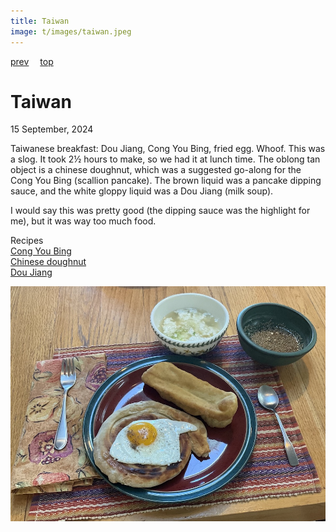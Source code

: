```yaml
---
title: Taiwan
image: t/images/taiwan.jpeg
---
```

[prev](../s/syria.md)&emsp;
[top](../index.md)&emsp;
# Taiwan
15 September, 2024

Taiwanese breakfast: Dou Jiang, Cong You Bing, fried egg. Whoof. This
was a slog. It took 2&frac12; hours to make, so we had it at lunch
time. The oblong tan object is a chinese doughnut, which was a
suggested go-along for the Cong You Bing (scallion pancake). The brown
liquid was a pancake dipping sauce, and the white gloppy liquid was a
Dou Jiang (milk soup).

I would say this was pretty good (the dipping sauce was the highlight
for me), but it was way too much food.

Recipes<br>
[Cong You Bing](https://www.greedygirlgourmet.com/taiwanese-green-onion-pancake-cong-you-bing/)<br>
[Chinese doughnut](https://redhousespice.com/chinese-doughnut-stick/)<br>
[Dou Jiang](https://whattocooktoday.com/xian-dou-jiang.html)<br>

![breakfast](images/taiwan.jpeg)
